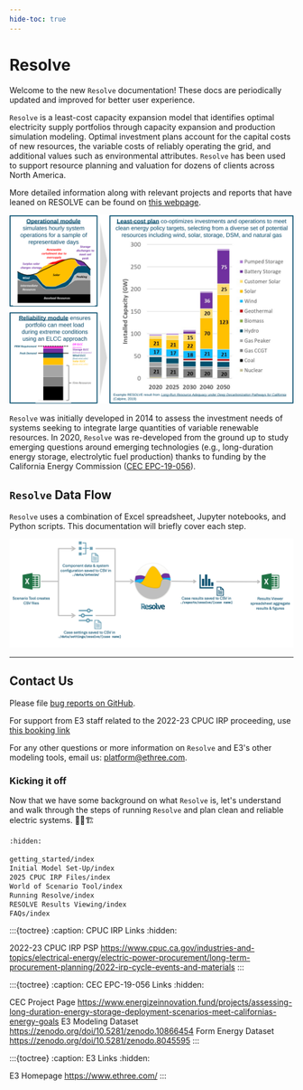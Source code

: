 ```yaml
---
hide-toc: true
---
```

<!---
Resolve documentation master file, created by
sphinx-quickstart on Sun Feb 14 15:12:03 2021.
You can adapt this file completely to your liking, but it should at least
contain the root `toctree` directive.
-->

# Resolve

Welcome to the new `Resolve` documentation! These docs are periodically updated and improved for better user experience. 

`Resolve` is a least-cost capacity expansion model that identifies optimal electricity supply portfolios through capacity 
expansion and production simulation modeling. Optimal investment plans account for the capital costs of new resources, 
the variable costs of reliably operating the grid, and additional values such as environmental attributes. 
`Resolve` has been used to support resource planning and valuation for dozens of clients across North America.

More detailed information along with relevant projects and reports that have leaned on RESOLVE can be found on
[this webpage](https://www.ethree.com/tools/resolve/).


![resolve-baseball-card.png](_images/resolve-baseball-card.svg)

`Resolve` was initially developed in 2014 to assess the investment needs of systems seeking to integrate large quantities of variable renewable 
resources. In 2020, `Resolve` was re-developed from the ground up to study emerging questions around emerging technologies
(e.g., long-duration energy storage, electrolytic fuel production) thanks to funding by the California Energy Commission
([CEC EPC-19-056](https://www.energizeinnovation.fund/projects/assessing-long-duration-energy-storage-deployment-scenarios-meet-californias-energy-goals)).


## `Resolve` Data Flow

`Resolve` uses a combination of Excel spreadsheet, Jupyter notebooks, and Python scripts. 
This documentation will briefly cover each step.

![resolve-data-flow.png](_images/resolve-data-flow.png)

---

## Contact Us

Please file [bug reports on GitHub](https://github.com/e3-/resolve/issues/new/choose).

For support from E3 staff related to the 2022-23 CPUC IRP proceeding, use [this booking link](https://outlook.office365.com/owa/calendar/ResolveInstallSupport@ethree.com/bookings/)

For any other questions or more information on `Resolve` and E3's other modeling tools, email us: <platform@ethree.com>.


### Kicking it off

Now that we have some background on what `Resolve` is, let's 
understand and walk through the steps of running `Resolve` and plan clean and reliable electric systems. 👷‍♂️🏗️

```{toctree}
:hidden:

getting_started/index
Initial Model Set-Up/index
2025 CPUC IRP Files/index
World of Scenario Tool/index
Running Resolve/index
RESOLVE Results Viewing/index
FAQs/index

```

:::{toctree}
:caption: CPUC IRP Links
:hidden:

2022-23 CPUC IRP PSP <https://www.cpuc.ca.gov/industries-and-topics/electrical-energy/electric-power-procurement/long-term-procurement-planning/2022-irp-cycle-events-and-materials>
:::

:::{toctree}
:caption: CEC EPC-19-056 Links
:hidden:

CEC Project Page <https://www.energizeinnovation.fund/projects/assessing-long-duration-energy-storage-deployment-scenarios-meet-californias-energy-goals>
E3 Modeling Dataset <https://zenodo.org/doi/10.5281/zenodo.10866454>
Form Energy Dataset <https://zenodo.org/doi/10.5281/zenodo.8045595>
:::

:::{toctree}
:caption: E3 Links
:hidden:

E3 Homepage <https://www.ethree.com/>
:::